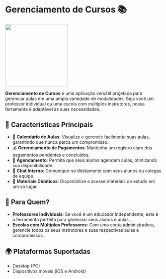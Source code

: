 # Gerenciamento de Cursos 📚

<img src="https://github.com/RafaelKramerDaSilvaDev/UnoEngenharia-I-2023/assets/135643864/b263140a-c87d-4082-acf1-301a2332d0ef" width="200px" height="200px"></img>

**Gerenciamento de Cursos** é uma aplicação versátil projetada para gerenciar aulas em uma ampla variedade de modalidades. Seja você um professor individual ou uma escola com múltiplos instrutores, nossa ferramenta é adaptável às suas necessidades.

## 🌟 Características Principais

- 📅 **Calendário de Aulas**: Visualize e gerencie facilmente suas aulas, garantindo que nunca perca um compromisso.
- 💰 **Gerenciamento de Pagamentos**: Mantenha um registro claro dos pagamentos pendentes e concluídos.
- 📝 **Agendamento**: Permita que seus alunos agendem aulas, otimizando sua disponibilidade.
- 💬 **Chat Interno**: Comunique-se diretamente com seus alunos ou colegas de equipe.
- 📘 **Materiais Didáticos**: Disponibilize e acesse materiais de estudo em um só lugar.

## 🎯 Para Quem?

- **Professores Individuais**: Se você é um educador independente, esta é a ferramenta perfeita para gerenciar seus alunos e aulas.
- **Escolas com Múltiplos Professores**: Com uma conta administradora, gerencie todos os seus instrutores e suas respectivas aulas e compromissos.

## 🌍 Plataformas Suportadas

- Desktop (PC)
- Dispositivos móveis (iOS e Android)

